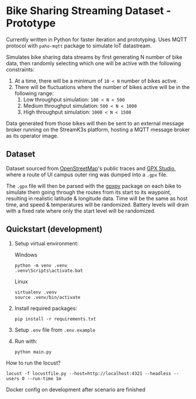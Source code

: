 # Bike Sharing Streaming Dataset - Prototype

Currently written in Python for faster iteration and prototyping. Uses MQTT protocol with `paho-mqtt` package to simulate IoT datastream.

Simulates bike sharing data streams by first generating N number of bike data, then randomly selecting which one will be active with the following constraints:

1. At a time, there will be a minimum of `10 < N` number of bikes active.
2. There will be fluctuations where the number of bikes active will be in the following range:
   1. Low throughput simulation: `100 < N < 500`
   2. Medium throughput simulation: `500 < N < 1000`
   3. High throughput simulation: `1000 < N < 1500`

Data generated from those bikes will then be sent to an external message broker running on the StreamK3s platform, hosting a MQTT message broker as its operator image.

## Dataset

Dataset sourced from [OpenStreetMap](https://www.openstreetmap.org/traces)'s public traces and [GPX Studio](https://gpx.studio/), where a route of UI campus outer ring was dumped into a `.gpx` file.

The `.gpx` file will then be parsed with the [gpxpy](https://pypi.org/project/gpxpy/) package on each bike to simulate them going through the routes from its start to its waypoint, resulting in realistic latitude & longitude data. Time will be the same as host time, and speed & temperatures will be randomized. Battery levels will drain with a fixed rate where only the start level will be randomized.

## Quickstart (development)

1. Setup virtual environment:

   Windows

   ```
   python -m venv .venv
   .venv\Scripts\activate.bat
   ```

   Linux

   ```
   virtualenv .venv
   source .venv/bin/activate
   ```

2. Install required packages:

   ```
   pip install -r requirements.txt
   ```

3. Setup `.env` file from `.env.example`

4. Run with:

   ```
   python main.py
   ```

How to run the locust?

```
locust -f locustfile.py --host=http://localhost:4321 --headless --users 0 --run-time 1m
```

Docker config on development after scenario are finished
